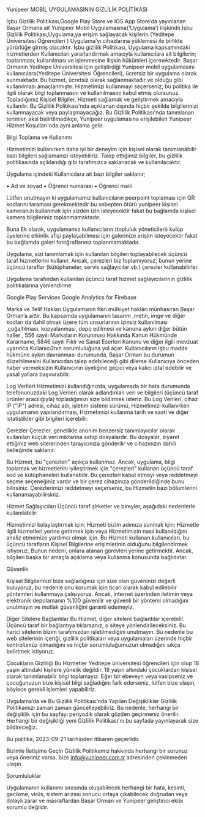 Yunipeer MOBİL UYGULAMASININ GİZLİLİK POLİTİKASI

İşbu Gizlilik Politikası,Google Play Store ve IOS App Store’da yayınlanan Başar Ormana ait Yunipeer Mobil Uygulamasına(‘Uygulama’) ilişkindir.İşbu Gizlilik Politikası,Uygulama,ya erişim sağlayacak kişilerin (Yeditepe Üniversitesi Öğrencileri ) Uygulama’yı cihazlarına yüklemesi ile birlikte yürürlüğe girmiş olacaktır.
İşbu gizlilik Politikası, Uygulama kapsamındaki hizmetlerden Kullanıcıları yararlandırmak amacıyla kullanıcılara ait bilgilerin; toplanması, kullanılması ve işlenmesine ilişkin hükümleri içermektedir.
Başar Ormanın Yeditepe Üniversitesi için geliştirdiği Yunipeer mobil uygulamasını kullanıcılara(Yeditepe Üniversitesi Öğrencileri), ücretsiz bir uygulama olarak sunmaktadır. Bu hizmet, ücretsiz olarak sağlanmaktadır ve olduğu gibi kullanılması amaçlanmıştır.
Hizmetimizi kullanmayı seçerseniz, bu politika ile ilgili olarak bilgi toplanmasını ve kullanılmasını kabul etmiş olursunuz. Topladığımız Kişisel Bilgiler, Hizmeti sağlamak ve geliştirmek amacıyla kullanılır. Bu Gizlilik Politikası'nda açıklanan dışında hiçbir şekilde bilgilerinizi kullanmayacak veya paylaşmayacağız.
Bu Gizlilik Politikası'nda tanımlanan terimler, aksi belirtilmedikçe, Yunipeer uygulamasına erişilebilen Yunipeer Hizmet Koşulları'nda aynı anlama gelir.



Bilgi Toplama ve Kullanımı

Hizmetimizi kullanırken daha iyi bir deneyim için kişisel olarak tanımlanabilir bazı bilgileri sağlamanızı isteyebiliriz. Talep ettiğimiz bilgiler, bu gizlilik politikasında açıklandığı gibi tarafımızca saklanacak ve kullanılacaktır.

Uygulama içindeki Kullanıcılara ait bazı bilgiler saklanır;

•	Ad ve soyad
•	Öğrenci numarası
•	Öğrenci maili



Lütfen unutmayın ki uygulamamız kullanıcıların peerpoint toplaması için QR kodlarını taraması gerekmektedir bu sebepten ötürü yunipeer kişisel kameranızı kullanmak için sizden izin isteyecektir fakat bu bağlamda kişisel kamera bilgileriniz toplanmamaktadır.

Buna Ek olarak, uygulamamız kullanıcıların (topluluk yöneticileri) kulüp üyelerine etkinlik afişi paylaşabilmesi için galerinize erişim isteyecektir fakat bu bağlamda galeri fotoğraflarınız toplanmamaktadır.


Uygulama, sizi tanımlamak için kullanılan bilgileri toplayabilecek üçüncü taraf hizmetlerini kullanır. Ancak, çerezleri biz toplamıyoruz; bunun yerine üçüncü taraflar (kütüphaneler, servis sağlayıcılar vb.) çerezler kullanabilirler.

Uygulama tarafından kullanılan üçüncü taraf hizmet sağlayıcılarının gizlilik politikalarına yönlendirme

Google Play Services
Google Analytics for Firebase


Marka ve Telif Hakları
Uygulamanın fikri mülkiyet hakları münhasıran Başar Orman’a aittir. Bu kapsamda uygulamanın tasarım ,metin, imge ve diğer kodları da dahil olmak üzere tüm unsurlarının izinsiz kullanılması ,çoğaltılması, kopyalanması, depo edilmesi ve kanuna aykırı diğer bütün haller , 556 sayılı Markaların Korunması Hakkında Kanun Hükmünde Kararname, 5846 sayılı Fikir ve Sanat Eserleri Kanunu ve diğer ilgili mevzuat uyarınca Kullanıcı2nın sorumluluğuna yol açar. Kullanıcıların işbu madde hükmüne aykırı davranması durumunda, Başar Orman bu durumun düzeltilmesini Kullanıcıdan talep edebileceği gibi dilerse Kullanıcıya önceden haber vermeksizin Kullanıcının üyeliğine geçici veya kalıcı iptal  edebilir ve yasal yollara başvurabilir.

Log Verileri
Hizmetimizi kullandığınızda, uygulamada bir hata durumunda telefonunuzdaki Log Verileri olarak adlandırılan veri ve bilgileri (üçüncü taraf ürünler aracılığıyla) topladığımızı size bildirmek isteriz. Bu Log Verileri, cihaz IP ("IP") adresi, cihaz adı, işletim sistemi sürümü, Hizmetimizi kullanırken uygulamanın yapılandırması, Hizmetimizi kullanma tarih ve saati ve diğer istatistikler gibi bilgileri içerebilir.

Çerezler
Çerezler, genellikle anonim benzersiz tanımlayıcılar olarak kullanılan küçük veri miktarına sahip dosyalardır. Bu dosyalar, ziyaret ettiğiniz web sitelerinden tarayıcınıza gönderilir ve cihazınızın dahili belleğinde saklanır.

Bu Hizmet, bu "çerezleri" açıkça kullanmaz. Ancak, uygulama, bilgi toplamak ve hizmetlerini iyileştirmek için "çerezleri" kullanan üçüncü taraf kod ve kütüphaneleri kullanabilir. Bu çerezleri kabul etmeyi veya reddetmeyi seçme seçeneğiniz vardır ve bir çerez cihazınıza gönderildiğinde bunu bilirsiniz. Çerezlerimizi reddetmeyi seçerseniz, bu Hizmetin bazı bölümlerini kullanamayabilirsiniz.

Hizmet Sağlayıcıları
Üçüncü taraf şirketler ve bireyler, aşağıdaki nedenlerle kullanılabilir:

Hizmetimizi kolaylaştırmak için;
Hizmeti bizim adımıza sunmak için;
Hizmetle ilgili hizmetleri yerine getirmek için veya
Hizmetimizin nasıl kullanıldığını analiz etmemize yardımcı olmak için.
Bu Hizmeti kullanan kullanıcıları, bu üçüncü tarafların Kişisel Bilgilerine erişimlerinin olduğunu bilgilendirmek istiyoruz. Bunun nedeni, onlara atanan görevleri yerine getirmektir. Ancak, bilgileri başka bir amaçla açıklama veya kullanma konusunda bağlıdırlar.




Güvenlik

Kişisel Bilgilerinizi bize sağladığınız için size olan güveninizi değerli buluyoruz, bu nedenle onu korumak için ticari olarak kabul edilebilir yöntemleri kullanmaya çalışıyoruz. Ancak, internet üzerinden iletimin veya elektronik depolamanın %100 güvenilir ve güvenli bir yöntemi olmadığını unutmayın ve mutlak güvenliğini garanti edemeyiz.

Diğer Sitelere Bağlantılar
Bu Hizmet, diğer sitelere bağlantılar içerebilir. Üçüncü taraf bir bağlantıya tıklarsanız, o siteye yönlendirileceksiniz. Bu harici sitelerin bizim tarafımızdan işletilmediğini unutmayın. Bu nedenle bu web sitelerinin içeriği, gizlilik politikaları veya uygulamaları üzerinde hiçbir kontrolümüz olmadığını ve hiçbir sorumluluğumuzun olmadığını sıkça belirtmek istiyoruz.

Çocukların Gizliliği
Bu Hizmetler Yeditepe üniversitesi öğrencileri için olup 18 yaşın altındaki kişilere yönelik değildir. 18 yaşın altındaki çocuklardan kişisel olarak tanımlanabilir bilgi toplamayız. Eğer bir ebeveyn veya vasipseniz ve çocuğunuzun bize kişisel bilgi sağladığını fark ederseniz, lütfen bize ulaşın, böylece gerekli işlemleri yapabiliriz.

Uygulama’da ve Bu Gizlilik Politikası’nda Yapılan Değişiklikler
Gizlilik Politikamızı zaman zaman güncelleyebiliriz. Bu nedenle, herhangi bir değişiklik için bu sayfayı periyodik olarak gözden geçirmeniz önerilir. Herhangi bir değişikliği yeni Gizlilik Politikası'nı bu sayfada yayınlayarak size bildireceğiz.

Bu politika, 2023-09-21 tarihinden itibaren geçerlidir.

Bizimle İletişime Geçin
Gizlilik Politikamız hakkında herhangi bir sorunuz veya öneriniz varsa, bize info@yunipeer.com.tr adresinden çekinmeden ulaşın.



Sorumluluklar

Uygulamanın kullanımı sırasında oluşabilecek herhangi bir hata, kesinti, gecikme, virüs, sistem arızası sonucu ortaya çıkabilecek doğrudan veya dolaylı zarar ve masraflardan Başar Orman ve Yunipeer geliştirici ekibi sorumlu değildir.

